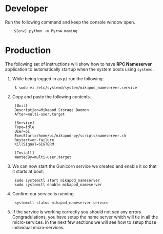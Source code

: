 # Developer
Run the following command and keep the console window open.

        $(env) python -m Pyro4.naming


# Production
The following set of instructions will show how to have **RPC Nameserver** application to automatically startup when the system boots using ``systemd``.

1. While being logged in as ``pi`` run the following:

        $ sudo vi /etc/systemd/system/mikapod_nameserver.service

2. Copy and paste the following contents.

        [Unit]
        Description=Mikapod Storage Daemon
        After=multi-user.target

        [Service]
        Type=idle
        User=pi
        ExecStart=/home/pi/mikapod-py/scripts/nameserver.sh
        Restart=on-failure
        KillSignal=SIGTERM

        [Install]
        WantedBy=multi-user.target

3. We can now start the Gunicorn service we created and enable it so that it starts at boot:

        sudo systemctl start mikapod_nameserver
        sudo systemctl enable mikapod_nameserver

4. Confirm our service is running.

        systemctl status mikapod_nameserver.service

5. If the service is working correctly you should not see any errors. Congradulations, you have setup the name server which will tie in all the micro-services. In the next few sections we will see how to setup those individual micro-services.
